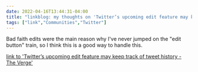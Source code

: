 ```yaml
---
date: 2022-04-16T13:44:31-04:00
title: "linkblog: my thoughts on 'Twitter’s upcoming edit feature may keep track of tweet history - The Verge'"
tags: ["link","Communities","Twitter"]
---
```

Bad faith edits were the main reason why I've never jumped on the "edit button" train, so I think this is a good way to handle this.
 
[link to 'Twitter’s upcoming edit feature may keep track of tweet history - The Verge'](https://www.theverge.com/2022/4/16/23028111/twitter-upcoming-edit-button-tweet-history)

